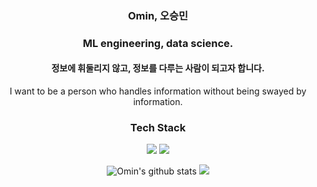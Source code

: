 <div align=center>
<h3>Omin, 오승민</h3>
<h3>ML engineering, data science.</h3>
  
<h4>정보에 휘둘리지 않고, 정보를 다루는 사람이 되고자 합니다.</h4>
<p>I want to be a person who handles information without being swayed by information.</p>

<h3>Tech Stack</h3>
<img src="https://img.shields.io/badge/C-A8B9CC?style=for-the-badge&logo=C&logoColor=white">
<img src="https://img.shields.io/badge/Python-3776AB?style=for-the-badge&logo=Python&logoColor=white">
<!-- <img src="https://img.shields.io/badge/Pytorch-EE4C2C?style=for-the-badge&logo=Pytorch&logoColor=white"> -->

![Omin's github stats](https://github-readme-stats.vercel.app/api?username=osmin625&show_icons=true)
<a href="https://solved.ac/osmin625" target="_blank"><img src="http://mazassumnida.wtf/api/v2/generate_badge?boj=osmin625"></a>
<!-- [![Top Langs](https://github-readme-stats.vercel.app/api/top-langs/?username=osmin625)](https://github.com/anuraghazra/github-readme-stats) -->
</div>
